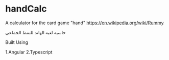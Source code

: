 # handCalc
A calculator for the card game "hand" 
https://en.wikipedia.org/wiki/Rummy

حاسبة لعبة الهاند للنمط الجماعي


Built Using 

1.Angular 
2.Typescript
